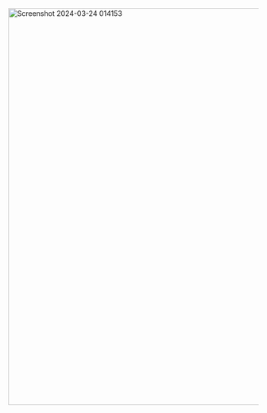 <img width="798" alt="Screenshot 2024-03-24 014153" src="https://github.com/SuphawadiP/03376836-OOP-2566-Lab-03/assets/144196049/037fcbe6-bfcf-4c73-9fb3-1c4c7b5e3ee1">
